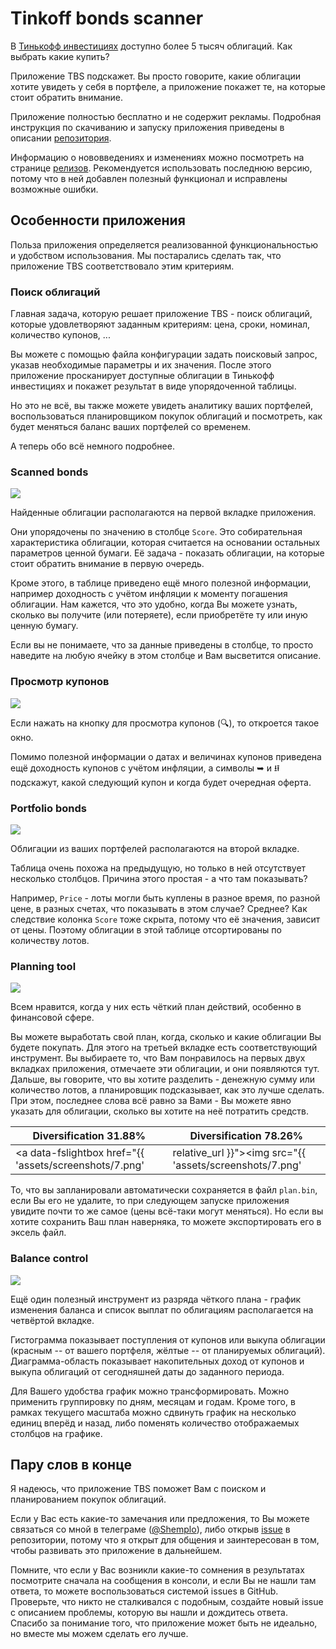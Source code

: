 # Tinkoff bonds scanner

В [Тинькофф инвестициях](https://www.tinkoff.ru/invest/) доступно более 5 тысяч облигаций. 
Как выбрать какие купить?

Приложение TBS подскажет. Вы просто говорите, какие облигации хотите увидеть 
у себя в портфеле, а приложение покажет те, на которые стоит обратить внимание.

Приложение полностью бесплатно и не содержит рекламы. Подробная инструкция по 
скачиванию и запуску приложения приведены в описании [репозитория](https://github.com/Shemplo/TBS).

Информацию о нововведениях и изменениях можно посмотреть на странице [релизов](https://github.com/Shemplo/TBS/releases). 
Рекомендуется использовать последнюю версию, потому что в ней добавлен полезный функционал и исправлены возможные ошибки.

## Особенности приложения

Польза приложения определяется реализованной функциональностью и удобством использования. 
Мы постарались сделать так, что приложение TBS соответствовало этим критериям.

### Поиск облигаций

Главная задача, которую решает приложение TBS - поиск облигаций, которые удовлетворяют
заданным критериям: цена, сроки, номинал, количество купонов, ...

Вы можете с помощью файла конфигурации задать поисковый запрос, указав необходимые 
параметры и их значения. После этого приложение просканирует доступные облигации в
Тинькофф инвестициях и покажет результат в виде упорядоченной таблицы.

Но это не всё, вы также можете увидеть аналитику ваших портфелей, воспользоваться
планировщиком покупок облигаций и посмотреть, как будет меняться баланс ваших 
портфелей со временем. 

А теперь обо всё немного подробнее.

### Scanned bonds

<a data-fslightbox href="{{ 'assets/screenshots/1.png' | relative_url }}">
  <img src="{{ 'assets/screenshots/1.png' | relative_url }}">
</a>

Найденные облигации располагаются на первой вкладке приложения.

Они упорядочены по значению в столбце `Score`. Это собирательная характеристика
облигации, которая считается на основании остальных параметров ценной бумаги. 
Её задача - показать облигации, на которые стоит обратить внимание в первую очередь.

Кроме этого, в таблице приведено ещё много полезной информации, например доходность
с учётом инфляции к моменту погашения облигации. Нам кажется, что это удобно, когда
Вы можете узнать, сколько вы получите (или потеряете), если приобретёте ту или иную
ценную бумагу.

Если вы не понимаете, что за данные приведены в столбце, то просто наведите на любую
ячейку в этом столбце и Вам высветится описание.

### Просмотр купонов

<a data-fslightbox href="{{ 'assets/screenshots/2.png' | relative_url }}">
  <img src="{{ 'assets/screenshots/2.png' | relative_url }}">
</a>

Если нажать на кнопку для просмотра купонов (🔍), то откроется такое окно. 

Помимо полезной информации о датах и величинах купонов приведена ещё 
доходность купонов с учётом инфляции, а символы ➥ и ⭿ подскажут, какой
следующий купон и когда будет очередная оферта.

### Portfolio bonds

<a data-fslightbox href="{{ 'assets/screenshots/3.png' | relative_url }}">
  <img src="{{ 'assets/screenshots/3.png' | relative_url }}">
</a>

Облигации из ваших портфелей располагаются на второй вкладке.

Таблица очень похожа на предыдущую, но только в ней отсутствует несколько столбцов. 
Причина этого простая - а что там показывать? 

Например, `Price` - лоты могли быть куплены в разное время, по разной цене, в разных 
счетах, что показывать в этом случае? Среднее? Как следствие колонка `Score` тоже скрыта,
потому что её значения, зависит от цены. Поэтому облигации в этой таблице отсортированы 
по количеству лотов.

### Planning tool

<a data-fslightbox href="{{ 'assets/screenshots/4.png' | relative_url }}">
  <img src="{{ 'assets/screenshots/4.png' | relative_url }}">
</a>

Всем нравится, когда у них есть чёткий план действий, особенно в финансовой сфере. 

Вы можете выработать свой план, когда, сколько и какие облигации Вы будете покупать. 
Для этого на третьей вкладке есть соответствующий инструмент. Вы выбираете то, что
Вам понравилось на первых двух вкладках приложения, отмечаете эти облигации, и они
появляются тут. Дальше, вы говорите, что вы хотите разделить - денежную сумму или
количество лотов, а планировщик подсказывает, как это лучше сделать. 
При этом, последнее слова всё равно за Вами - Вы можете явно указать для облигации,
сколько вы хотите на неё потратить средств.

|Diversification 31.88%|Diversification 78.26%|
|-|-|
| <a data-fslightbox href="{{ 'assets/screenshots/7.png' | relative_url }}"><img src="{{ 'assets/screenshots/7.png' | relative_url }}"></a> | <a data-fslightbox href="{{ 'assets/screenshots/8.png' | relative_url }}"><img src="{{ 'assets/screenshots/8.png' | relative_url }}"></a> |

То, что вы запланировали автоматически сохраняется в файл `plan.bin`, если Вы его не 
удалите, то при следующем запуске приложения увидите почти то же самое 
(цены всё-таки могут меняться). Но если вы хотите сохранить Ваш план наверняка, то
можете экспортировать его в эксель файл.

### Balance control

<a data-fslightbox href="{{ 'assets/screenshots/9.png' | relative_url }}">
  <img src="{{ 'assets/screenshots/9.png' | relative_url }}">
</a>

Ещё один полезный инструмент из разряда чёткого плана - график изменения
баланса и список выплат по облигациям располагается на четвёртой вкладке.

Гистограмма показывает поступления от купонов или выкупа облигации 
(красным -- от вашего портфеля, жёлтые -- от планируемых облигаций). 
Диаграмма-область показывает накопительных доход от купонов и выкупа облигаций 
от сегодняшней даты до заданного периода.

Для Вашего удобства график можно трансформировать. Можно применить группировку 
по дням, месяцам и годам. Кроме того, в рамках текущего масштаба можно сдвинуть график 
на несколько единиц вперёд и назад, либо поменять количество отображаемых столбцов на 
графике.

## Пару слов в конце

Я надеюсь, что приложение TBS поможет Вам с поиском и планированием покупок облигаций. 

Если у Вас есть какие-то замечания или предложения, то Вы можете связаться со мной в 
телеграме ([@Shemplo](https://t.me/shemplo)), либо открыв [issue](https://github.com/Shemplo/TBS/issues) 
в репозитории, потому что я открыт для общения и заинтересован в том, чтобы развивать это приложение в дальнейшем.

Помните, что если у Вас возникли какие-то сомнения в результатах посмотрите сначала на 
сообщения в консоли, и если Вы не нашли там ответа, то можете воспользоваться системой 
issues в GitHub. Проверьте, что никто не сталкивался с подобным, создайте новый issue с 
описанием проблемы, которую вы нашли и дождитесь ответа. Спасибо за понимание того, что 
приложение может быть не идеально, но вместе мы можем сделать его лучше.
